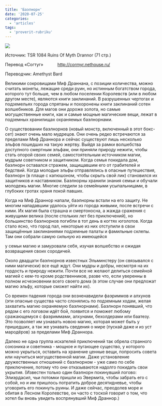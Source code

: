 ```yaml
---
title: 'Баэлнорн'
date: '2020-07-25'
categories:
  - 'articles'
tags:
  - 'proverit-rubriku'
---
```


![](https://cyborgsandmages.com/wp-content/uploads/2020/07/baelnorn.jpg)

Источник: TSR 1084 Ruins Of Myth Drannor (71 стр.)

Перевод «Согтуг»            http://cormyr.nethouse.ru/

Переводчик: Amethyst Bard

Великими сокровищами Миф Драннана, с позиции количества, можно считать монеты, лежащие среди руин, но истинным богатством города, которого тут больше, чем в любом поселении Королевств (или в любом другом месте), являются книги заклинаний. В разрушенных чертогах и подземельях города спрятаны и похоронены книги заклинаний сотен волшебников. Для магов они дороже золота, но самые могущественные книги, как и самые мощные магические вещи, лежат в подземных хранилищах охраняемых баэлнорнами.

О существовании баэлнорнов (новый монстр, включенный в этот бокс-сет) знают очень мало мудрецов. Они очень редко встречаются за пределами Миф Драннора и сейчас существуют лишь несколько эльфов пошедших на такую жертву. Выйдя за рамки волшебства доступного смертным эльфам, они приняли природу нежити, чтобы стать опорой своих семей, самостоятельным источником магии, мудрым советником и защитником. Когда семья покидала дом, баэлнорн оставался стражем, защищавшим его от грабителей и бедствий. Когда молодые эльфы отправлялись в опасные путешествия, баэлнорн (в плаще с капюшоном, чтобы скрыть свой лик) становился их защитников и наставником. Баэлнорны хранили знания семьи и обучали молодежь магии. Многие следили за семейными усыпальницами, в глубоких гротах храня покой павших.

Когда на Миф Драннор напали, баэлнорны встали на его защиту. Не многим нападавшим удалось уйти из города живыми, после встречи с ними. Их магия была страшна и смертоносна, а жажда сражения с живущими велика (после стольких лет без приключений), но большинство баэлнорнов погибли в тот день в когтях юголотов. Когда стало ясно, что город пал, некоторые из них отступили в свои защищённые заклинаниями подземные палаты и фамильные склепы. Там они собрали самую сильную из имеющейся

у семьи магию и замуровали себя, изучая волшебство и ожидая возвращения своих сородичей.

Около двадцати баэлнорнов известных Эльминстеру (он связывался с ними магически) все ещё ждут. Они мудры и добры, несмотря на их гордость и природу нежити. Почти все не желают делиться семейной магией с кем-то кроме родственников, разве что, если уверенны в полном исчезновении всего своего дома (в этом случае они предложат магию эльфу, которые сможет найти их).

Со времен падения города они возненавидели фаэриммов и алхунов (эти опасные существа часто слонялись по подземным ходам, желая захватить магию охраняемую баэлнорнами). Баэлнорн понявший, что рядом с его логовом идёт бой, появится и поможет любому сражающемуся с фаэриммами, алхунами, бехолдерами или баатезу. Это позволяет им узнавать новою магию, которая может быть у пришедших, а так же узнавать сведения о мире (пускай даже и из уст мародёров) за пределами Миф Драннора.

Далеко не одна группа искателей приключений так обрела странного союзника и советника - мощное и пугающее существо, у которого можно укрыться, оставить на хранение ценные вещи, попросить совета или научиться могущественной магии. Даже установление дружественных отношений с баэлнорном - уже само по себе приключение, потому что они отказываются надолго покидать свои укрытия. (Известен только один баэлнорн покинувший логово: Элиэрдасил, чьи потомки пришли из Эвермита, чтобы забрать его с собой, но и им пришлось потратить доброе десятидневье, чтобы уговорить его покинуть руины. И даже сейчас, преодолев море и обитая в Лесном Королевстве, он часто с тоской говорит о том, что хотел бы вновь увидеть воспрянувший Миф Драннор.)
